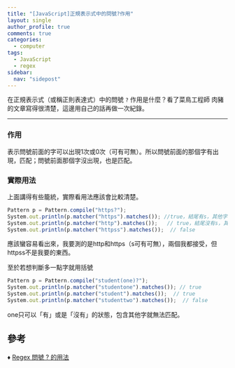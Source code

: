 ```yaml
---
title: "[JavaScript]正規表示式中的問號?作用"
layout: single
author_profile: true
comments: true
categories:
  - computer
tags:
  - JavaScript
  - regex
sidebar:
  nav: "sidepost"
---
```

在正規表示式（或稱正則表達式）中的問號 `?` 作用是什麼？看了菜鳥工程師 肉豬的文章寫得很清楚，這邊用自己的話再做一次紀錄。

---

### 作用
表示問號前面的字可以出現1次或0次（可有可無）。所以問號前面的那個字有出現，匹配；問號前面那個字沒出現，也是匹配。

### 實際用法
上面講得有些籠統，實際看用法應該會比較清楚。

```js
Pattern p = Pattern.compile("https?");
System.out.println(p.matcher("https").matches()); //true，結尾有s，其他字都符合，匹配！
System.out.println(p.matcher("http").matches());   // true，結尾沒有s，其他字都符合，匹配！
System.out.println(p.matcher("httpss").matches());  // false
```
應該蠻容易看出來，我要測的是http和https（s可有可無），兩個我都接受，但httpss不是我要的東西。

至於若想判斷多一點字就用括號
```js
Pattern p = Pattern.compile("student(one)?");
System.out.println(p.matcher("studentone").matches()); // true
System.out.println(p.matcher("student").matches());  // true
System.out.println(p.matcher("studenttwo").matches());  // false
```
one只可以「有」或是「沒有」的狀態，包含其他字就無法匹配。


## 參考
♦ [Regex 問號 ? 的用法]( https://matthung0807.blogspot.com/2017/09/regex_18.html)